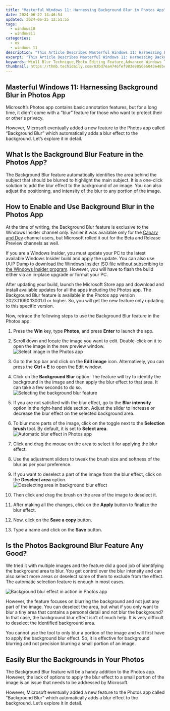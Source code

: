 ```yaml
---
title: "Masterful Windows 11: Harnessing Background Blur in Photos App"
date: 2024-06-22 14:46:54
updated: 2024-06-25 12:51:55
tags:
  - windows10
  - windows11
categories:
  - os
  - windows 11
description: "This Article Describes Masterful Windows 11: Harnessing Background Blur in Photos App"
excerpt: "This Article Describes Masterful Windows 11: Harnessing Background Blur in Photos App"
keywords: Win11 Blur Technique,Photo Editing Feature,Advanced Windows Tools,Blur Effect Mastery,Background Photo Smooth,Improve Windows Picture,Enhance Image Clarity
thumbnail: https://thmb.techidaily.com/83bd7ea4746fef983e9856e6043e48be8dfdd87c4406254504ec111012f48674.jpg
---
```


## Masterful Windows 11: Harnessing Background Blur in Photos App

 Microsoft’s Photos app contains basic annotation features, but for a long time, it didn't come with a “blur” feature for those who want to protect their or other's privacy.

 However, Microsoft eventually added a new feature to the Photos app called “Background Blur” which automatically adds a blur effect to the background. Let’s explore it in detail.

## What Is the Background Blur Feature in the Photos App?

 The Background Blur feature automatically identifies the area behind the subject that should be blurred to highlight the main subject. It is a one-click solution to add the blur effect to the background of an image. You can also adjust the positioning, and intensity of the blur to any portion of the image.

## How to Enable and Use Background Blur in the Photos App

 At the time of writing, the Background Blur feature is exclusive to the Windows Insider channel only. Earlier it was available only for the [Canary and Dev](https://www.makeuseof.com/what-is-windows-insider-canary-channel/) channel users, but Microsoft rolled it out for the Beta and Release Preview channels as well.

 If you are a Windows Insider, you must update your PC to the latest available Windows Insider build and apply the update. You can also use UUP Dump to [download the Windows Insider ISO file without subscribing to the Windows Insider program](https://www.makeuseof.com/windows-11-download-insider-iso-without-insider-program/). However, you will have to flash the build either via an in-place upgrade or format your PC.

 After updating your build, launch the Microsoft Store app and download and install available updates for all the apps including the Photos app. The Background Blur feature is available in the Photos app version 2023.11090.13001.0 or higher. So, you will get the new feature only updating to this specific version.

 Now, retrace the following steps to use the Background Blur feature in the Photos app:

1. Press the **Win** key, type **Photos**, and press **Enter** to launch the app.
2. Scroll down and locate the image you want to edit. Double-click on it to open the image in the new preview window.  
![Select image in the Photos app](https://static1.makeuseofimages.com/wordpress/wp-content/uploads/2023/10/select-image-in-the-photos-app.jpg)
3. Go to the top bar and click on the **Edit image** icon. Alternatively, you can press the **Ctrl + E** to open the Edit window.
4. Click on the **Background Blur** option. The feature will try to identify the background in the image and then apply the blur effect to that area. It can take a few seconds to do so.  
![Selecting the background blur feature](https://static1.makeuseofimages.com/wordpress/wp-content/uploads/2023/10/selecting-the-background-blur-feature.jpg)
5. If you are not satisfied with the blur effect, go to the **Blur intensity** option in the right-hand side section. Adjust the slider to increase or decrease the blur effect on the selected background area.

1. To blur more parts of the image, click on the toggle next to the **Selection brush** tool. By default, it is set to **Select area**.  
![Automatic blur effect in Photos app](https://static1.makeuseofimages.com/wordpress/wp-content/uploads/2023/10/automatic-blur-effect-in-photos-app.jpg)
2. Click and drag the mouse on the area to select it for applying the blur effect.
3. Use the adjustment sliders to tweak the brush size and softness of the blur as per your preference.
4. If you want to deselect a part of the image from the blur effect, click on the **Deselect area** option.  
![Deselecting area in background blur effect](https://static1.makeuseofimages.com/wordpress/wp-content/uploads/2023/10/deselecting-area-in-background-blur-effect.jpg)
5. Then click and drag the brush on the area of the image to deselect it.
6. After making all the changes, click on the **Apply** button to finalize the blur effect.
7. Now, click on the **Save a copy** button.
8. Type a name and click on the **Save** button.

## Is the Photos Background Blur Feature Any Good?

 We tried it with multiple images and the feature did a good job of identifying the background area to blur. You get control over the blur intensity and can also select more areas or deselect some of them to exclude from the effect. The automatic selection feature is enough in most cases.

![Background blur effect in action in Photos app](https://static1.makeuseofimages.com/wordpress/wp-content/uploads/2023/10/background-blur-effect-in-action-in-photos-app.jpg)

 However, the feature focuses on blurring the background and not just any part of the image. You can deselect the area, but what if you only want to blur a tiny area that contains a personal detail and not blur the background? In that case, the background blur effect isn’t of much help. It is very difficult to deselect the identified background area.

 You cannot use the tool to only blur a portion of the image and will first have to apply the background blur effect. So, it is effective for background blurring and not precision blurring a small portion of an image.

## Easily Blur the Backgrounds in Your Photos

 The Background Blur feature will be a handy addition to the Photos app. However, the lack of options to apply the blur effect to a small portion of the image is an issue that needs to be addressed by Microsoft.

 However, Microsoft eventually added a new feature to the Photos app called “Background Blur” which automatically adds a blur effect to the background. Let’s explore it in detail.
